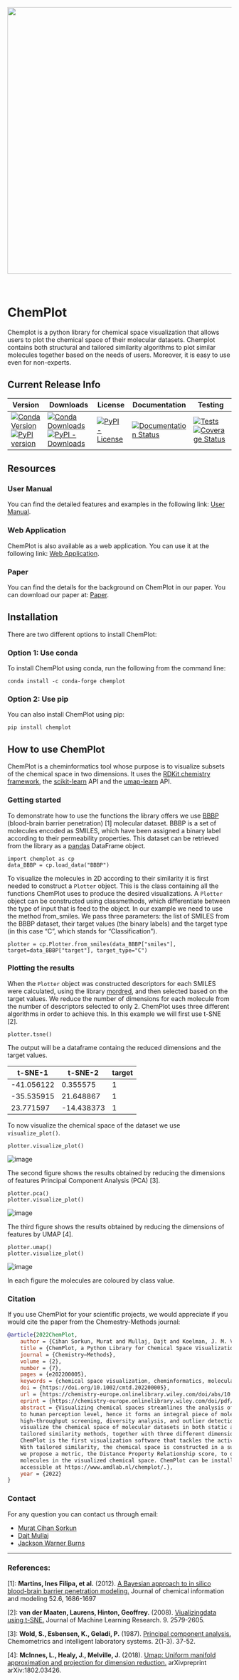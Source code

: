 <p align="center">
  <img width="600" src="https://raw.githubusercontent.com/mcsorkun/ChemPlot/main/docs/logo_chemplot.png">
</p>
<br />

# ChemPlot

Chemplot is a python library for chemical space visualization that allows users to plot the chemical space of their molecular datasets. Chemplot contains both structural and tailored similarity algorithms to plot similar molecules together based on the needs of users. Moreover, it is easy to use even for non-experts.

## Current Release Info

| Version | Downloads | License | Documentation | Testing |
| --- | --- | --- | --- | --- |
| [![Conda Version](https://img.shields.io/conda/vn/conda-forge/chemplot.svg)](https://anaconda.org/conda-forge/chemplot)  [![PyPI version](https://img.shields.io/pypi/v/chemplot)](https://pypi.org/project/chemplot/) | [![Conda Downloads](https://img.shields.io/conda/dn/conda-forge/chemplot.svg)](https://anaconda.org/conda-forge/chemplot) [![PyPI - Downloads](https://img.shields.io/pypi/dm/chemplot)](https://pypi.org/project/chemplot/) | [![PyPI - License](https://img.shields.io/pypi/l/chemplot?color=yellow)](https://github.com/mcsorkun/ChemPlot/blob/main/LICENSE) |  [![Documentation Status](https://readthedocs.org/projects/chemplot/badge/?version=latest)](https://chemplot.readthedocs.io/en/latest/?badge=latest) | [![Tests](https://github.com/mcsorkun/ChemPlot/actions/workflows/tests.yml/badge.svg)](https://github.com/mcsorkun/ChemPlot/actions/workflows/tests.yml)  [![Coverage Status](https://coveralls.io/repos/github/mcsorkun/ChemPlot/badge.svg)](https://coveralls.io/github/mcsorkun/ChemPlot) |

## Resources 

### User Manual

You can find the detailed features and examples in the following link: [User Manual](https://chemplot.readthedocs.io/en/latest/).

### Web Application

ChemPlot is also available as a web application. You can use it at the following link: [Web Application](https://share.streamlit.io/mcsorkun/chemplot-web/main/web_app_chemplot.py).

### Paper

You can find the details for the background on ChemPlot in our paper. You can download our paper at: [Paper](https://chemistry-europe.onlinelibrary.wiley.com/doi/full/10.1002/cmtd.202200005).

## Installation

There are two different options to install ChemPlot:

### Option 1: Use conda

To install ChemPlot using conda, run the following from the command line:

    conda install -c conda-forge chemplot

### Option 2: Use pip

You can also install ChemPlot using pip: 

    pip install chemplot
    
## How to use ChemPlot

ChemPlot is a cheminformatics tool whose purpose is to visualize subsets
of the chemical space in two dimensions. It uses the [RDKit chemistry
framework](http://www.rdkit.org), the
[scikit-learn](http://scikit-learn.org/stable/index.html) API and the
[umap-learn](https://github.com/lmcinnes/umap) API.

### Getting started

To demonstrate how to use the functions the library offers we use
[BBBP](https://github.com/mcsorkun/ChemPlot/blob/main/tests/test_data/C_2039_BBBP_2.csv) (blood-brain barrier penetration) [1] molecular dataset. BBBP is a
set of molecules encoded as SMILES, which have been assigned a binary
label according to their permeability properties. This dataset can be retrieved 
from the library as a [pandas](https://pandas.pydata.org/pandas-docs/stable/index.html)
DataFrame object.

``` {.sourceCode .python3}
import chemplot as cp
data_BBBP = cp.load_data("BBBP")
```

To visualize the molecules in 2D according to their similarity it is
first needed to construct a `Plotter` object. This is the class
containing all the functions ChemPlot uses to produce the desired
visualizations. A `Plotter` object can be constructed using
classmethods, which differentiate between the type of input that is feed
to the object. In our example we need to use the method from\_smiles. We
pass three parameters: the list of SMILES from the BBBP dataset, their
target values (the binary labels) and the target type (in this case “C”,
which stands for “Classification”).

``` {.sourceCode .python3}
plotter = cp.Plotter.from_smiles(data_BBBP["smiles"], target=data_BBBP["target"], target_type="C")
```

### Plotting the results

When the `Plotter` object was constructed descriptors for each SMILES
were calculated, using the library
[mordred](http://mordred-descriptor.github.io/documentation/v0.1.0/introduction.html),
and then selected based on the target values. We reduce the number of 
dimensions for each molecule from the number of descriptors selected to only 2. 
ChemPlot uses three different algorithms in order to achieve this. 
In this example we will first use t-SNE [2].

``` {.sourceCode .python3}
plotter.tsne()
```

The output will be a dataframe containg the reduced dimensions and the target values.

| t-SNE-1          | t-SNE-2          | target           |
|------------------|------------------|------------------|
| -41.056122       | 0.355575         | 1                |
| -35.535915       | 21.648867        | 1                |
| 23.771597        | -14.438373       | 1                |

To now visualize the chemical space of the dataset we use `visualize_plot()`.

``` {.sourceCode .python3}
plotter.visualize_plot()
```

![image](https://raw.githubusercontent.com/mcsorkun/ChemPlot/main/docs/user_manual/images/gs_tsne.png)

The second figure shows the results obtained by reducing the dimensions 
of features Principal Component Analysis (PCA) [3].

``` {.sourceCode .python3}
plotter.pca()
plotter.visualize_plot()
```

![image](https://raw.githubusercontent.com/mcsorkun/ChemPlot/main/docs/user_manual/images/gs_pca.png)

The third figure shows the results obtained by reducing the dimensions
of features by UMAP [4].

``` {.sourceCode .python3}
plotter.umap()
plotter.visualize_plot()
```

![image](https://raw.githubusercontent.com/mcsorkun/ChemPlot/main/docs/user_manual/images/gs_umap.png)

In each figure the molecules are coloured by class value.

### Citation

If you use ChemPlot for your scientific projects, we would appreciate if you would 
cite the paper from the Chemestry-Methods journal:

```bibtex
@article{2022ChemPlot,
    author = {Cihan Sorkun, Murat and Mullaj, Dajt and Koelman, J. M. Vianney A. and Er, Süleyman},
    title = {ChemPlot, a Python Library for Chemical Space Visualization},
    journal = {Chemistry–Methods},
    volume = {2},
    number = {7},
    pages = {e202200005},
    keywords = {chemical space visualization, cheminformatics, molecular similarity, Python, tailored similarity},
    doi = {https://doi.org/10.1002/cmtd.202200005},
    url = {https://chemistry-europe.onlinelibrary.wiley.com/doi/abs/10.1002/cmtd.202200005},
    eprint = {https://chemistry-europe.onlinelibrary.wiley.com/doi/pdf/10.1002/cmtd.202200005},
    abstract = {Visualizing chemical spaces streamlines the analysis of molecular datasets by reducing the information 
    to human perception level, hence it forms an integral piece of molecular engineering, including chemical library design, 
    high-throughput screening, diversity analysis, and outlier detection. We present here ChemPlot, which enables users to 
    visualize the chemical space of molecular datasets in both static and interactive ways. ChemPlot features structural and 
    tailored similarity methods, together with three different dimensionality reduction methods: PCA, t-SNE, and UMAP. 
    ChemPlot is the first visualization software that tackles the activity/property cliff problem by incorporating tailored similarity. 
    With tailored similarity, the chemical space is constructed in a supervised manner considering target properties. Additionally, 
    we propose a metric, the Distance Property Relationship score, to quantify the property difference of similar (i. e. close) 
    molecules in the visualized chemical space. ChemPlot can be installed via Conda or PyPI (pip) and a web application is freely 
    accessible at https://www.amdlab.nl/chemplot/.},
    year = {2022}
}
```

### Contact

For any question you can contact us through email:

- [Murat Cihan Sorkun](mailto:mcsorkun@gmail.com)
- [Dajt Mullaj](mailto:dajt.mullai@gmail.com)
- [Jackson Warner Burns](mailto:jwburns@mit.edu)

* * * * *

<h3>
References:

</h3>

[1]: **Martins, Ines Filipa, et al.** (2012). [A Bayesian approach to
    in silico blood-brain barrier penetration
    modeling.](https://pubmed.ncbi.nlm.nih.gov/22612593/) Journal of
    chemical information and modeling 52.6, 1686-1697

[2]: **van der Maaten, Laurens, Hinton, Geoffrey.** (2008).
    [Viualizingdata using
    t-SNE.](https://www.jmlr.org/papers/volume9/vandermaaten08a/vandermaaten08a.pdf?fbclid=IwAR0Bgg1eA5TFmqOZeCQXsIoL6PKrVXUFaskUKtg6yBhVXAFFvZA6yQiYx-M)
    Journal of Machine Learning Research. 9. 2579-2605.
    
[3]: **Wold, S., Esbensen, K., Geladi, P.** (1987). [Principal
    component
    analysis.](https://www.sciencedirect.com/science/article/abs/pii/0169743987800849)
    Chemometrics and intelligent laboratory systems. 2(1-3). 37-52.

[4]: **McInnes, L., Healy, J., Melville, J.** (2018). [Umap: Uniform
    manifold approximation and projection for dimension
    reduction.](https://arxiv.org/abs/1802.03426) arXivpreprint
    arXiv:1802.03426.
    
